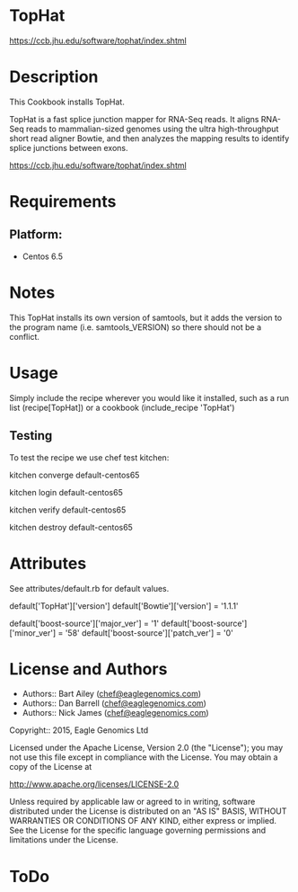 # TopHat

https://ccb.jhu.edu/software/tophat/index.shtml

Description
===========
This Cookbook installs TopHat.

TopHat is a fast splice junction mapper for RNA-Seq reads. It aligns RNA-Seq reads to 
mammalian-sized genomes using the ultra high-throughput short read aligner 
Bowtie, and then analyzes the mapping results to identify splice junctions 
between exons.

https://ccb.jhu.edu/software/tophat/index.shtml 

Requirements
============

## Platform:

* Centos 6.5

Notes
=====
This TopHat installs its own version of samtools, but it adds the version to the program name (i.e. samtools_VERSION) so there should not be a conflict. 

Usage
=====
Simply include the recipe wherever you would like it installed, such as a run list (recipe[TopHat]) or a cookbook (include_recipe 'TopHat')

## Testing
To test the recipe we use chef test kitchen:

kitchen converge default-centos65 

kitchen login default-centos65

kitchen verify default-centos65

kitchen destroy default-centos65

Attributes
==========
See attributes/default.rb for default values.

default['TopHat']['version']
default['Bowtie']['version'] = '1.1.1'

default['boost-source']['major_ver'] = '1'
default['boost-source']['minor_ver'] = '58'
default['boost-source']['patch_ver'] = '0'

License and Authors
===================

* Authors:: Bart Ailey (<chef@eaglegenomics.com>)
* Authors:: Dan Barrell (<chef@eaglegenomics.com>)
* Authors:: Nick James (<chef@eaglegenomics.com>)
    

Copyright:: 2015, Eagle Genomics Ltd
    
Licensed under the Apache License, Version 2.0 (the "License");
you may not use this file except in compliance with the License.
You may obtain a copy of the License at

http://www.apache.org/licenses/LICENSE-2.0

Unless required by applicable law or agreed to in writing, software
distributed under the License is distributed on an "AS IS" BASIS,
WITHOUT WARRANTIES OR CONDITIONS OF ANY KIND, either express or implied.
See the License for the specific language governing permissions and
limitations under the License.
    
ToDo
====


